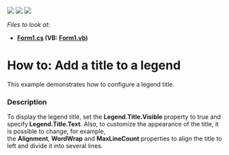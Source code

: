 <!-- default badges list -->
![](https://img.shields.io/endpoint?url=https://codecentral.devexpress.com/api/v1/VersionRange/128572512/16.1.4%2B)
[![](https://img.shields.io/badge/Open_in_DevExpress_Support_Center-FF7200?style=flat-square&logo=DevExpress&logoColor=white)](https://supportcenter.devexpress.com/ticket/details/T374911)
[![](https://img.shields.io/badge/📖_How_to_use_DevExpress_Examples-e9f6fc?style=flat-square)](https://docs.devexpress.com/GeneralInformation/403183)
<!-- default badges end -->
<!-- default file list -->
*Files to look at*:

* **[Form1.cs](./CS/LegendTitleSample/Form1.cs) (VB: [Form1.vb](./VB/LegendTitleSample/Form1.vb))**
<!-- default file list end -->
# How to: Add a title to a legend


This example demonstrates how to configure a legend title.


<h3>Description</h3>

<p>To display the legend title, set the&nbsp;<strong>Legend.Title.Visible</strong>&nbsp;property to true and specify<strong>&nbsp;Legend.Title.Text</strong>. Also, to customize the appearance of the title, it is possible to change, for example, the&nbsp;<strong>Alignment</strong>,&nbsp;<strong>WordWrap</strong>&nbsp;and&nbsp;<strong>MaxLineCount</strong>&nbsp;properties to align the title to left and divide it into several lines.</p>

<br/>


